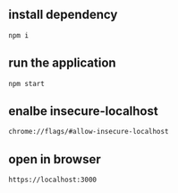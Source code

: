 
## install dependency
`npm i`

## run the application
`npm start`

## enalbe insecure-localhost
`chrome://flags/#allow-insecure-localhost`

## open in browser
`https://localhost:3000`
